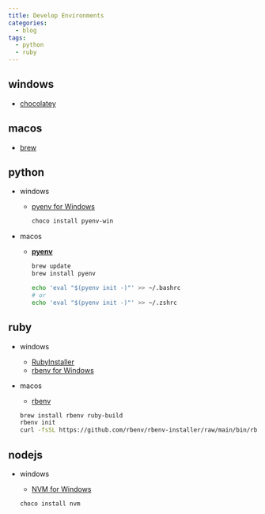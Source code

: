 ```yaml
---
title: Develop Environments
categories:
  - blog
tags:
  - python
  - ruby
---
```


windows
---

- [chocolatey](https://chocolatey.org/install)

macos
---

- [brew](https://brew.sh/index_ko)

python
---

- windows
  - [pyenv for Windows](https://github.com/pyenv-win/pyenv-win)
    
    ```bash
    choco install pyenv-win
    ```
- macos
  - [**pyenv**](https://github.com/pyenv/pyenv#installation)
    
    ```bash
    brew update
    brew install pyenv
    
    echo 'eval "$(pyenv init -)"' >> ~/.bashrc
    # or
    echo 'eval "$(pyenv init -)"' >> ~/.zshrc
    ```

ruby
---

- windows
  - [RubyInstaller](https://rubyinstaller.org/downloads/)
  - [rbenv for Windows](https://github.com/nak1114/rbenv-win#installation)

- macos
  - [rbenv](https://github.com/rbenv/rbenv#installation)

  ```zsh
  brew install rbenv ruby-build
  rbenv init
  curl -fsSL https://github.com/rbenv/rbenv-installer/raw/main/bin/rbenv-doctor | bash
  ```
  
nodejs
---

- windows
  - [NVM for Windows](https://github.com/coreybutler/nvm-windows)

  ```shell
  choco install nvm
  ```
  
